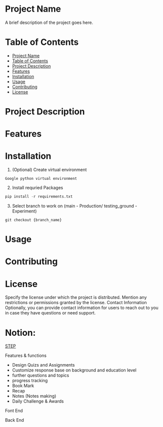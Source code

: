 # Project Name
A brief description of the project goes here.

# Table of Contents
- [Project Name](#project-name)
- [Table of Contents](#table-of-contents)
- [Project Description](#project-description)
- [Features](#features)
- [Installation](#installation)
- [Usage](#usage)
- [Contributing](#contributing)
- [License](#license)

# Project Description

# Features

# Installation
1. (Optional) Create virtual environment 
```
Google python virtual environment
```

2. Install requried Packages
```python
pip install -r requirements.txt
```

3. Select branch to work on (main - Production/ testing_ground - Experiment)
```base
git checkout {branch_name}
```

# Usage

# Contributing

# License
Specify the license under which the project is distributed. Mention any restrictions or permissions granted by the license.
Contact Information
Optionally, you can provide contact information for users to reach out to you in case they have questions or need support.


# Notion:
[STEP](https://innowinggenai.notion.site/Building-ChatGPT-Your-Way-Empower-Your-AI-Creativity-e00eae7fa2dc4934b821e7b936482de5)



Features & functions
- Design Quizs and Assignments
- Customize response base on background and education level
- further questions and topics
- progress tracking
- Book Mark
- Recap
- Notes (Notes making)
- Daily Challenge & Awards




Font End 


Back End

